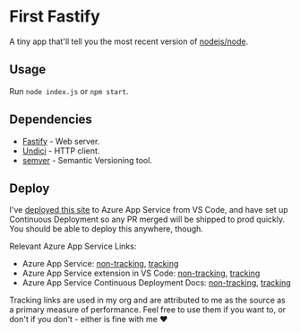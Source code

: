 # First Fastify

A tiny app that'll tell you the most recent version of [nodejs/node](https://github.com/nodejs).

## Usage

Run `node index.js` or `npm start`.

## Dependencies

- [Fastify](https://www.npmjs.com/package/fastify) - Web server.
- [Undici](https://www.npmjs.com/package/undici) - HTTP client.
- [semver](https://www.npmjs.com/package/semver) - Semantic Versioning tool.

## Deploy

I've [deployed this site](https://fastfastify.azurewebsites.net/) to Azure App Service from VS Code, and have set up Continuous Deployment so any PR merged will be shipped to prod quickly. You should be able to deploy this anywhere, though.

Relevant Azure App Service Links:

- Azure App Service: [non-tracking](https://docs.microsoft.com/en-us/azure/app-service/), [tracking](https://docs.microsoft.com/en-us/azure/app-service/?WT.mc_id=opensource-11460-ticyren)
- Azure App Service extension in VS Code: [non-tracking](https://marketplace.visualstudio.com/items?itemName=ms-azuretools.vscode-azureappservice/), [tracking](https://marketplace.visualstudio.com/items?itemName=ms-azuretools.vscode-azureappservice&WT.mc_id=opensource-11460-ticyren)
- Azure App Service Continuous Deployment Docs: [non-tracking](https://docs.microsoft.com/en-us/azure/app-service/deploy-continuous-deployment/), [tracking](https://docs.microsoft.com/en-us/azure/app-service/deploy-continuous-deployment/?WT.mc_id=opensource-11460-ticyren)

Tracking links are used in my org and are attributed to me as the source as a primary measure of performance. Feel free to use them if you want to, or don't if you don't - either is fine with me ❤️
